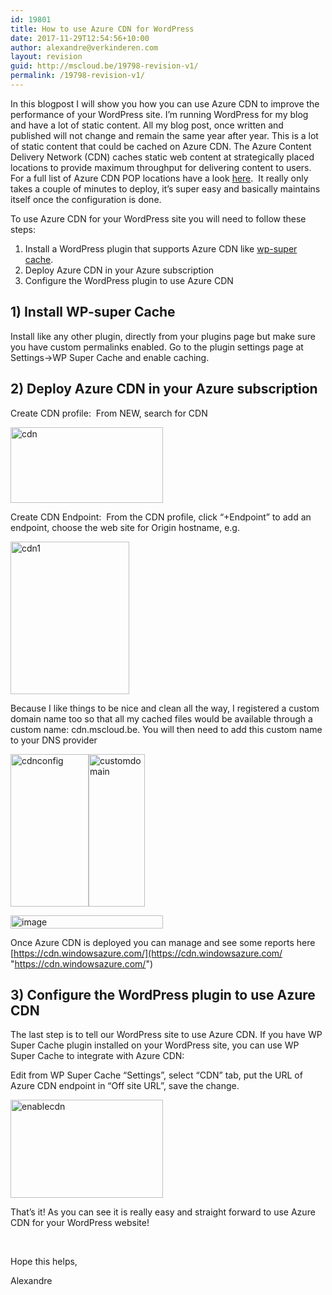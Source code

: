 ```yaml
---
id: 19801
title: How to use Azure CDN for WordPress
date: 2017-11-29T12:54:56+10:00
author: alexandre@verkinderen.com
layout: revision
guid: http://mscloud.be/19798-revision-v1/
permalink: /19798-revision-v1/
---
```

In this blogpost I will show you how you can use Azure CDN to improve the performance of your WordPress site. I’m running WordPress for my blog and have a lot of static content. All my blog post, once written and published will not change and remain the same year after year. This is a lot of static content that could be cached on Azure CDN. The Azure Content Delivery Network (CDN) caches static web content at strategically placed locations to provide maximum throughput for delivering content to users. For a full list of Azure CDN POP locations have a look <a href="https://docs.microsoft.com/en-us/azure/cdn/cdn-pop-locations" target="_blank" rel="noopener">here</a>.  It really only takes a couple of minutes to deploy, it’s super easy and basically maintains itself once the configuration is done.

To use Azure CDN for your WordPress site you will need to follow these steps:

  1. Install a WordPress plugin that supports Azure CDN like <a href="https://en-au.wordpress.org/plugins/wp-super-cache/" target="_blank" rel="noopener">wp-super cache</a>.
  2. Deploy Azure CDN in your Azure subscription
  3. Configure the WordPress plugin to use Azure CDN

## 1) Install WP-super Cache

Install like any other plugin, directly from your plugins page but make sure you have custom permalinks enabled. Go to the plugin settings page at Settings->WP Super Cache and enable caching.

## 2) Deploy Azure CDN in your Azure subscription

Create CDN profile:  From NEW, search for CDN

[<img style="margin: 0px; display: inline; background-image: none;" title="cdn" src="http://mscloud.be/wp-content/uploads/2017/11/cdn_thumb.png" alt="cdn" width="244" height="121" border="0" />](http://mscloud.be/wp-content/uploads/2017/11/cdn.png)

Create CDN Endpoint:  From the CDN profile, click “+Endpoint” to add an endpoint, choose the web site for Origin hostname, e.g.

[<img style="margin: 0px; display: inline; background-image: none;" title="cdn1" src="http://mscloud.be/wp-content/uploads/2017/11/cdn1_thumb.png" alt="cdn1" width="190" height="244" border="0" />](http://mscloud.be/wp-content/uploads/2017/11/cdn1.png)

Because I like things to be nice and clean all the way, I registered a custom domain name too so that all my cached files would be available through a custom name: cdn.mscloud.be. You will then need to add this custom name to your DNS provider

[<img style="margin: 0px; display: inline; background-image: none;" title="cdnconfig" src="http://mscloud.be/wp-content/uploads/2017/11/cdnconfig_thumb.png" alt="cdnconfig" width="125" height="244" border="0" />](http://mscloud.be/wp-content/uploads/2017/11/cdnconfig.png)[<img style="margin: 0px; display: inline; background-image: none;" title="customdomain" src="http://mscloud.be/wp-content/uploads/2017/11/customdomain_thumb.png" alt="customdomain" width="90" height="244" border="0" />](http://mscloud.be/wp-content/uploads/2017/11/customdomain.png)

[<img style="margin: 0px; display: inline; background-image: none;" title="image" src="http://mscloud.be/wp-content/uploads/2017/11/image_thumb-15.png" alt="image" width="244" height="21" border="0" />](http://mscloud.be/wp-content/uploads/2017/11/image-15.png)

Once Azure CDN is deployed you can manage and see some reports here [https://cdn.windowsazure.com/](https://cdn.windowsazure.com/ "https://cdn.windowsazure.com/")

## 3) Configure the WordPress plugin to use Azure CDN

The last step is to tell our WordPress site to use Azure CDN. If you have WP Super Cache plugin installed on your WordPress site, you can use WP Super Cache to integrate with Azure CDN:

Edit from WP Super Cache “Settings”, select “CDN” tab, put the URL of Azure CDN endpoint in “Off site URL”, save the change.

[<img style="display: inline; background-image: none;" title="enablecdn" src="http://mscloud.be/wp-content/uploads/2017/11/enablecdn_thumb.png" alt="enablecdn" width="244" height="157" border="0" />](http://mscloud.be/wp-content/uploads/2017/11/enablecdn.png)

That&#8217;s it! As you can see it is really easy and straight forward to use Azure CDN for your WordPress website!

&nbsp;

Hope this helps,

Alexandre